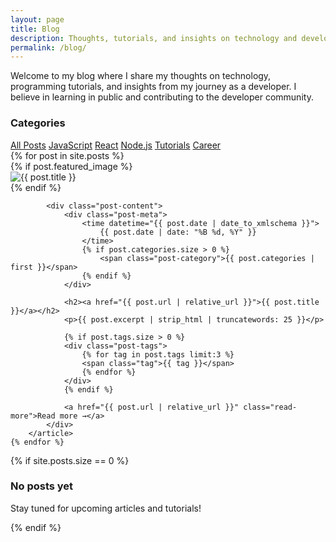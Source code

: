 ```yaml
---
layout: page
title: Blog
description: Thoughts, tutorials, and insights on technology and development.
permalink: /blog/
---
```


<div class="blog-intro">
    <p class="lead">
        Welcome to my blog where I share my thoughts on technology, programming tutorials, 
        and insights from my journey as a developer. I believe in learning in public and 
        contributing to the developer community.
    </p>
</div>

<div class="blog-categories">
    <h3>Categories</h3>
    <div class="categories-list">
        <a href="#" class="category-tag">All Posts</a>
        <a href="#" class="category-tag">JavaScript</a>
        <a href="#" class="category-tag">React</a>
        <a href="#" class="category-tag">Node.js</a>
        <a href="#" class="category-tag">Tutorials</a>
        <a href="#" class="category-tag">Career</a>
    </div>
</div>

<div class="posts-grid">
    {% for post in site.posts %}
        <article class="post-card">
            {% if post.featured_image %}
            <div class="post-image">
                <img src="{{ post.featured_image }}" alt="{{ post.title }}">
            </div>
            {% endif %}
            
            <div class="post-content">
                <div class="post-meta">
                    <time datetime="{{ post.date | date_to_xmlschema }}">
                        {{ post.date | date: "%B %d, %Y" }}
                    </time>
                    {% if post.categories.size > 0 %}
                        <span class="post-category">{{ post.categories | first }}</span>
                    {% endif %}
                </div>
                
                <h2><a href="{{ post.url | relative_url }}">{{ post.title }}</a></h2>
                <p>{{ post.excerpt | strip_html | truncatewords: 25 }}</p>
                
                {% if post.tags.size > 0 %}
                <div class="post-tags">
                    {% for tag in post.tags limit:3 %}
                    <span class="tag">{{ tag }}</span>
                    {% endfor %}
                </div>
                {% endif %}
                
                <a href="{{ post.url | relative_url }}" class="read-more">Read more →</a>
            </div>
        </article>
    {% endfor %}
</div>

{% if site.posts.size == 0 %}
<div class="no-posts">
    <h3>No posts yet</h3>
    <p>Stay tuned for upcoming articles and tutorials!</p>
</div>
{% endif %}
